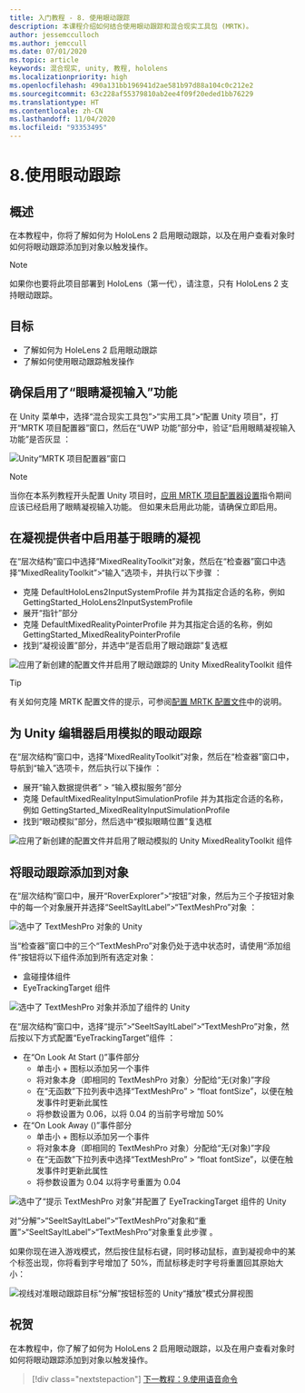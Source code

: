 ```yaml
---
title: 入门教程 - 8. 使用眼动跟踪
description: 本课程介绍如何结合使用眼动跟踪和混合现实工具包 (MRTK)。
author: jessemcculloch
ms.author: jemccull
ms.date: 07/01/2020
ms.topic: article
keywords: 混合现实, unity, 教程, hololens
ms.localizationpriority: high
ms.openlocfilehash: 490a131bb196941d2ae581b97d88a104c0c212e2
ms.sourcegitcommit: 63c228af55379810ab2ee4f09f20eded1bb76229
ms.translationtype: HT
ms.contentlocale: zh-CN
ms.lasthandoff: 11/04/2020
ms.locfileid: "93353495"
---
```

# <a name="8-using-eye-tracking"></a>8.使用眼动跟踪

## <a name="overview"></a>概述

在本教程中，你将了解如何为 HoloLens 2 启用眼动跟踪，以及在用户查看对象时如何将眼动跟踪添加到对象以触发操作。

> [!NOTE]
> 如果你也要将此项目部署到 HoloLens（第一代），请注意，只有 HoloLens 2 支持眼动跟踪。

## <a name="objectives"></a>目标

* 了解如何为 HoleLens 2 启用眼动跟踪
* 了解如何使用眼动跟踪触发操作

## <a name="ensuring-the-eye-gaze-input-capability-is-enabled"></a>确保启用了“眼睛凝视输入”功能

在 Unity 菜单中，选择“混合现实工具包”>“实用工具”>“配置 Unity 项目”，打开“MRTK 项目配置器”窗口，然后在“UWP 功能”部分中，验证“启用眼睛凝视输入功能”是否灰显   ：

![Unity“MRTK 项目配置器”窗口](images/mr-learning-base/base-08-section1-step1-1.png)

> [!NOTE]
> 当你在本系列教程开头配置 Unity 项目时，[应用 MRTK 项目配置器设置](mr-learning-base-02.md#1-apply-the-mrtk-project-configurator-settings)指令期间应该已经启用了眼睛凝视输入功能。 但如果未启用此功能，请确保立即启用。

## <a name="enabling-eye-based-gaze-in-the-gaze-provider"></a>在凝视提供者中启用基于眼睛的凝视

在“层次结构”窗口中选择“MixedRealityToolkit”对象，然后在“检查器”窗口中选择“MixedRealityToolkit”>“输入”选项卡，并执行以下步骤 ：

* 克隆 DefaultHoloLens2InputSystemProfile 并为其指定合适的名称，例如 GettingStarted_HoloLens2InputSystemProfile
* 展开“指针”部分
* 克隆 DefaultMixedRealityPointerProfile 并为其指定合适的名称，例如 GettingStarted_MixedRealityPointerProfile
* 找到“凝视设置”部分，并选中“是否启用了眼动跟踪”复选框 

![应用了新创建的配置文件并启用了眼动跟踪的 Unity MixedRealityToolkit 组件](images/mr-learning-base/base-08-section2-step1-1.png)

> [!TIP]
> 有关如何克隆 MRTK 配置文件的提示，可参阅[配置 MRTK 配置文件](mr-learning-base-03.md)中的说明。

## <a name="enabling-simulated-eye-tracking-for-the-unity-editor"></a>为 Unity 编辑器启用模拟的眼动跟踪

在“层次结构”窗口中，选择“MixedRealityToolkit”对象，然后在“检查器”窗口中，导航到“输入”选项卡，然后执行以下操作 ：

* 展开“输入数据提供者” > “输入模拟服务”部分 
* 克隆 DefaultMixedRealityInputSimulationProfile 并为其指定合适的名称，例如 GettingStarted_MixedRealityInputSimulationProfile
* 找到“眼动模拟”部分，然后选中“模拟眼睛位置”复选框 

![应用了新创建的配置文件并启用了眼动模拟的 Unity MixedRealityToolkit 组件](images/mr-learning-base/base-08-section3-step1-1.png)

## <a name="adding-eye-tracking-to-objects"></a>将眼动跟踪添加到对象

在“层次结构”窗口中，展开“RoverExplorer”>“按钮”对象，然后为三个子按钮对象中的每一个对象展开并选择“SeeItSayItLabel”>“TextMeshPro”对象 ：

![选中了 TextMeshPro 对象的 Unity](images/mr-learning-base/base-08-section4-step1-1.png)

当“检查器”窗口中的三个“TextMeshPro”对象仍处于选中状态时，请使用“添加组件”按钮将以下组件添加到所有选定对象：

* 盒碰撞体组件
* EyeTrackingTarget 组件

![选中了 TextMeshPro 对象并添加了组件的 Unity](images/mr-learning-base/base-08-section4-step1-2.png)

在“层次结构”窗口中，选择“提示”>“SeeItSayItLabel”>“TextMeshPro”对象，然后按以下方式配置“EyeTrackingTarget”组件  ：

* 在“On Look At Start ()”事件部分
  * 单击小 + 图标以添加另一个事件
  * 将对象本身（即相同的 TextMeshPro 对象）分配给“无(对象)”字段 
  * 在“无函数”下拉列表中选择“TextMeshPro” > “float fontSize”，以便在触发事件时更新此属性  
  * 将参数设置为 0.06，以将 0.04 的当前字号增加 50%
* 在“On Look Away ()”事件部分
  * 单击小 + 图标以添加另一个事件
  * 将对象本身（即相同的 TextMeshPro 对象）分配给“无(对象)”字段 
  * 在“无函数”下拉列表中选择“TextMeshPro” > “float fontSize”，以便在触发事件时更新此属性  
  * 将参数设置为 0.04 以将字号重置为 0.04

![选中了“提示 TextMeshPro 对象”并配置了 EyeTrackingTarget 组件的 Unity](images/mr-learning-base/base-08-section4-step1-3.png)

对“分解”>“SeeItSayItLabel”>“TextMeshPro”对象和“重置”>“SeeItSayItLabel”>“TextMeshPro”对象重复此步骤    。

如果你现在进入游戏模式，然后按住鼠标右键，同时移动鼠标，直到凝视命中的某个标签出现，你将看到字号增加了 50%，而鼠标移走时字号将重置回其原始大小：

![视线对准眼动跟踪目标“分解”按钮标签的 Unity“播放”模式分屏视图](images/mr-learning-base/base-08-section4-step1-4.png)

## <a name="congratulations"></a>祝贺

在本教程中，你了解了如何为 HoloLens 2 启用眼动跟踪，以及在用户查看对象时如何将眼动跟踪添加到对象以触发操作。

> [!div class="nextstepaction"]
> [下一教程：9.使用语音命令](mr-learning-base-09.md)